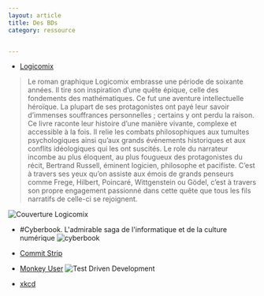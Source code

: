 ```yaml
---
layout: article
title: Des BDs
category: ressource


---
```



+ [Logicomix](http://www.logicomix.com/fr/)
> Le roman graphique Logicomix embrasse une période de soixante années. Il tire son inspiration d’une quête épique, celle des fondements des mathématiques.
>Ce fut une aventure intellectuelle héroïque. La plupart de ses protagonistes ont payé leur savoir d’immenses souffrances personnelles ; certains y ont perdu la raison. Ce livre raconte leur histoire d’une manière vivante, complexe et accessible à la fois. Il relie les combats philosophiques aux tumultes psychologiques ainsi qu’aux grands événements historiques et aux conflits idéologiques qui les ont suscités.
>Le role du narrateur incombe au plus éloquent, au plus fougueux des protagonistes du récit, Bertrand Russell, éminent logicien, philosophe et pacifiste. C’est à travers ses yeux qu’on assiste aux émois de grands penseurs comme Frege, Hilbert, Poincaré, Wittgenstein ou Gödel, c’est à travers son propre engagement passionné dans cette quête que tous les fils narratifs de celle-ci se rejoignent.

![Couverture Logicomix](https://images-na.ssl-images-amazon.com/images/I/51ucBCtY6qL._SX364_BO1,204,203,200_.jpg "couverture")

+ #Cyberbook. L'admirable saga de l'informatique et de la culture numérique
![cyberbook](https://bdmetrique.files.wordpress.com/2016/02/cyberbook.png?w=529 "couverture")

+ [Commit Strip](https://www.commitstrip.com/fr/)
+ [Monkey User](https://www.monkeyuser.com/)
![Test Driven Development](https://www.monkeyuser.com/assets/images/2018/107-applied-tdd.png "TDD")
+ [xkcd](https://xkcd.com/)
